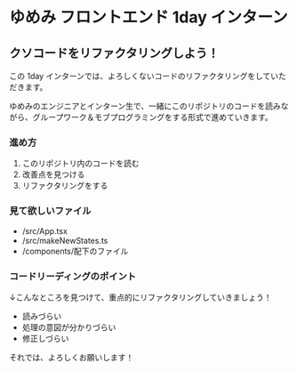 # ゆめみ フロントエンド 1day インターン

## クソコードをリファクタリングしよう！
この 1day インターンでは、よろしくないコードのリファクタリングをしていただきます。

ゆめみのエンジニアとインターン生で、一緒にこのリポジトリのコードを読みながら、グループワーク＆モブプログラミングをする形式で進めていきます。

### 進め方
1. このリポジトリ内のコードを読む
1. 改善点を見つける
1. リファクタリングをする

### 見て欲しいファイル

- /src/App.tsx
- /src/makeNewStates.ts
- /components/配下のファイル

### コードリーディングのポイント
↓こんなところを見つけて、重点的にリファクタリングしていきましょう！
- 読みづらい
- 処理の意図が分かりづらい
- 修正しづらい

それでは、よろしくお願いします！